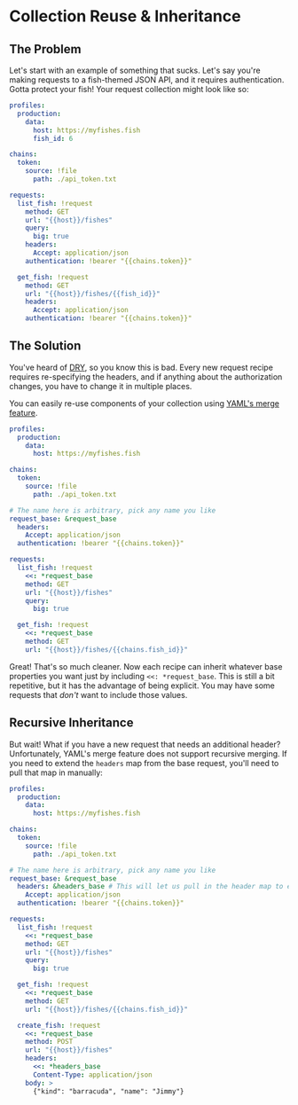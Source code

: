 # Collection Reuse & Inheritance

## The Problem

Let's start with an example of something that sucks. Let's say you're making requests to a fish-themed JSON API, and it requires authentication. Gotta protect your fish! Your request collection might look like so:

```yaml
profiles:
  production:
    data:
      host: https://myfishes.fish
      fish_id: 6

chains:
  token:
    source: !file
      path: ./api_token.txt

requests:
  list_fish: !request
    method: GET
    url: "{{host}}/fishes"
    query:
      big: true
    headers:
      Accept: application/json
    authentication: !bearer "{{chains.token}}"

  get_fish: !request
    method: GET
    url: "{{host}}/fishes/{{fish_id}}"
    headers:
      Accept: application/json
    authentication: !bearer "{{chains.token}}"
```

## The Solution

You've heard of [DRY](https://en.wikipedia.org/wiki/Don%27t_repeat_yourself), so you know this is bad. Every new request recipe requires re-specifying the headers, and if anything about the authorization changes, you have to change it in multiple places.

You can easily re-use components of your collection using [YAML's merge feature](https://yaml.org/type/merge.html).

```yaml
profiles:
  production:
    data:
      host: https://myfishes.fish

chains:
  token:
    source: !file
      path: ./api_token.txt

# The name here is arbitrary, pick any name you like
request_base: &request_base
  headers:
    Accept: application/json
  authentication: !bearer "{{chains.token}}"

requests:
  list_fish: !request
    <<: *request_base
    method: GET
    url: "{{host}}/fishes"
    query:
      big: true

  get_fish: !request
    <<: *request_base
    method: GET
    url: "{{host}}/fishes/{{chains.fish_id}}"
```

Great! That's so much cleaner. Now each recipe can inherit whatever base properties you want just by including `<<: *request_base`. This is still a bit repetitive, but it has the advantage of being explicit. You may have some requests that _don't_ want to include those values.

## Recursive Inheritance

But wait! What if you have a new request that needs an additional header? Unfortunately, YAML's merge feature does not support recursive merging. If you need to extend the `headers` map from the base request, you'll need to pull that map in manually:

```yaml
profiles:
  production:
    data:
      host: https://myfishes.fish

chains:
  token:
    source: !file
      path: ./api_token.txt

# The name here is arbitrary, pick any name you like
request_base: &request_base
  headers: &headers_base # This will let us pull in the header map to extend it
    Accept: application/json
  authentication: !bearer "{{chains.token}}"

requests:
  list_fish: !request
    <<: *request_base
    method: GET
    url: "{{host}}/fishes"
    query:
      big: true

  get_fish: !request
    <<: *request_base
    method: GET
    url: "{{host}}/fishes/{{chains.fish_id}}"

  create_fish: !request
    <<: *request_base
    method: POST
    url: "{{host}}/fishes"
    headers:
      <<: *headers_base
      Content-Type: application/json
    body: >
      {"kind": "barracuda", "name": "Jimmy"}
```

